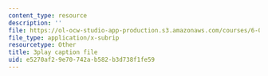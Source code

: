 ```yaml
---
content_type: resource
description: ''
file: https://ol-ocw-studio-app-production.s3.amazonaws.com/courses/6-033-computer-system-engineering-spring-2018/e5270af29e70742ab582b3d738f1fe59_r2_-2KW76ec.srt
file_type: application/x-subrip
resourcetype: Other
title: 3play caption file
uid: e5270af2-9e70-742a-b582-b3d738f1fe59
---
```

